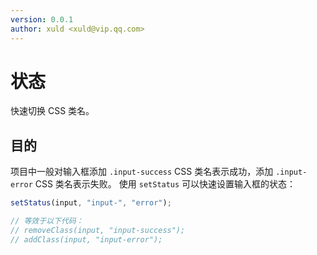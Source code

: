 ```yaml
---
version: 0.0.1
author: xuld <xuld@vip.qq.com>
---
```

# 状态
快速切换 CSS 类名。

## 目的
项目中一般对输入框添加 `.input-success` CSS 类名表示成功，添加 `.input-error` CSS 类名表示失败。
使用 `setStatus` 可以快速设置输入框的状态：
```js
setStatus(input, "input-", "error");

// 等效于以下代码：
// removeClass(input, "input-success");
// addClass(input, "input-error");
```
